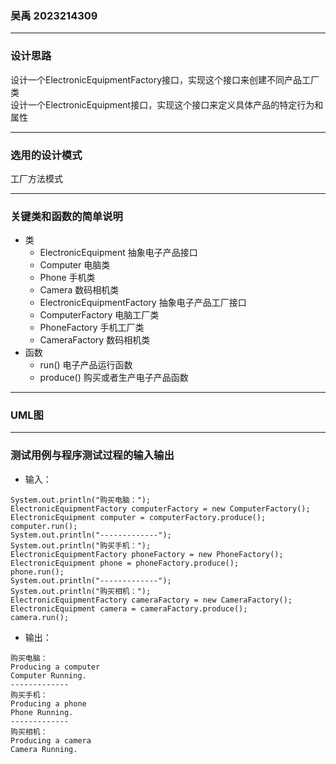 ### 吴禹 2023214309
***
### 设计思路
设计一个ElectronicEquipmentFactory接口，实现这个接口来创建不同产品工厂类  
设计一个ElectronicEquipment接口，实现这个接口来定义具体产品的特定行为和属性
***
### 选用的设计模式
工厂方法模式
***
### 关键类和函数的简单说明
* 类
  * ElectronicEquipment 抽象电子产品接口
  * Computer 电脑类
  * Phone 手机类
  * Camera 数码相机类
  * ElectronicEquipmentFactory 抽象电子产品工厂接口
  * ComputerFactory 电脑工厂类
  * PhoneFactory 手机工厂类
  * CameraFactory 数码相机类
* 函数
  * run() 电子产品运行函数
  * produce() 购买或者生产电子产品函数
***
### UML图
***
### 测试用例与程序测试过程的输入输出
* 输入：
```
System.out.println("购买电脑：");
ElectronicEquipmentFactory computerFactory = new ComputerFactory();
ElectronicEquipment computer = computerFactory.produce();
computer.run();
System.out.println("-------------");
System.out.println("购买手机：");
ElectronicEquipmentFactory phoneFactory = new PhoneFactory();
ElectronicEquipment phone = phoneFactory.produce();
phone.run();
System.out.println("-------------");
System.out.println("购买相机：");
ElectronicEquipmentFactory cameraFactory = new CameraFactory();
ElectronicEquipment camera = cameraFactory.produce();
camera.run();
```
* 输出：
```
购买电脑：
Producing a computer
Computer Running.
-------------
购买手机：
Producing a phone
Phone Running.
-------------
购买相机：
Producing a camera
Camera Running.
```
  